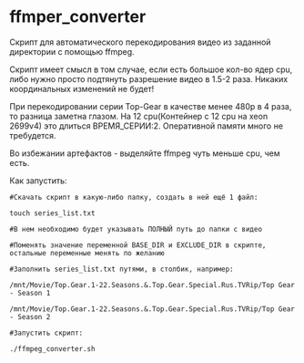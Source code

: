 # ffmper_converter
Скрипт для автоматического перекодирования видео из заданной директории с помощью ffmpeg.

Скрипт имеет смысл в том случае, если есть большое кол-во ядер cpu, либо нужно просто подтянуть разрешение видео в 1.5-2 раза. Никаких координальных изменений не будет!

При перекодировании серии Top-Gear в качестве менее 480p в 4 раза, то разница заметна глазом. На 12 cpu(Контейнер с 12 cpu на xeon 2699v4) это длиться ВРЕМЯ_СЕРИИ:2. Оперативной памяти много не требудется.

Во избежании артефактов - выделяйте ffmpeg чуть меньше cpu, чем есть.

Как запустить: 

    #Скачать скрипт в какую-либо папку, создать в ней ещё 1 файл:
    
    touch series_list.txt
    
    #В нем необходимо будет указывать ПОЛНЫЙ путь до папки с видео

    #Поменять значение переменной BASE_DIR и EXCLUDE_DIR в скрипте, остальные переменные менять по желанию
    
    #Заполнить series_list.txt путями, в столбик, например:
    
    /mnt/Movie/Top.Gear.1-22.Seasons.&.Top.Gear.Special.Rus.TVRip/Top Gear - Season 1
    
    /mnt/Movie/Top.Gear.1-22.Seasons.&.Top.Gear.Special.Rus.TVRip/Top Gear - Season 2

    #Запустить скрипт:

    ./ffmpeg_converter.sh
